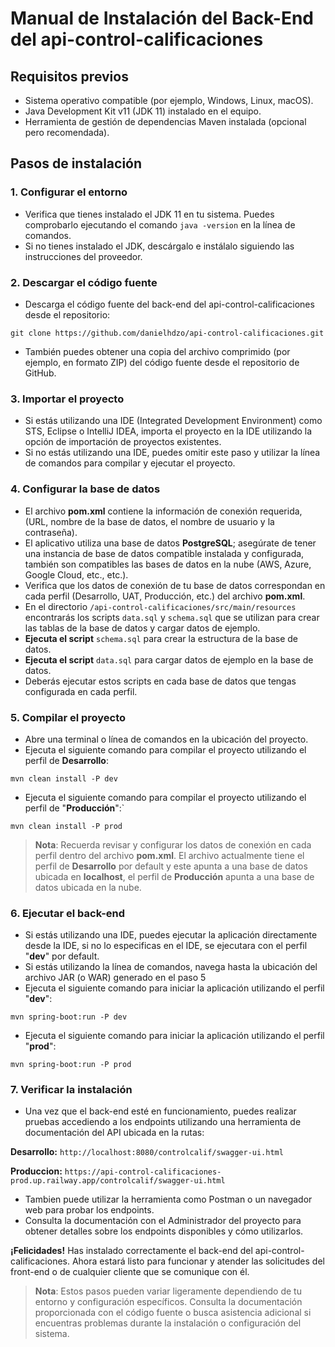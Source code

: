 # Manual de Instalación del Back-End del api-control-calificaciones

## Requisitos previos

- Sistema operativo compatible (por ejemplo, Windows, Linux, macOS).
- Java Development Kit v11 (JDK 11) instalado en el equipo.
- Herramienta de gestión de dependencias Maven instalada (opcional pero recomendada).

## Pasos de instalación

### 1. Configurar el entorno

- Verifica que tienes instalado el JDK 11 en tu sistema. Puedes comprobarlo ejecutando el comando `java -version` en la línea de comandos.
- Si no tienes instalado el JDK, descárgalo e instálalo siguiendo las instrucciones del proveedor.

### 2. Descargar el código fuente

- Descarga el código fuente del back-end del api-control-calificaciones desde el repositorio:

`git clone https://github.com/danielhdzo/api-control-calificaciones.git`

- También puedes obtener una copia del archivo comprimido (por ejemplo, en formato ZIP) del código fuente desde el repositorio de GitHub.

### 3. Importar el proyecto

- Si estás utilizando una IDE (Integrated Development Environment) como STS, Eclipse o IntelliJ IDEA, importa el proyecto en la IDE utilizando la opción de importación de proyectos existentes.
- Si no estás utilizando una IDE, puedes omitir este paso y utilizar la línea de comandos para compilar y ejecutar el proyecto.

### 4. Configurar la base de datos

- El archivo **pom.xml** contiene la información de conexión requerida, (URL, nombre de la base de datos, el nombre de usuario y la contraseña). 
- El aplicativo utiliza una base de datos **PostgreSQL**; asegúrate de tener una instancia de base de datos compatible instalada y configurada, también son compatibles las bases de datos en la nube (AWS, Azure, Google Cloud, etc., etc.).
- Verifica que los datos de conexión de tu base de datos correspondan en cada perfil (Desarrollo, UAT, Producción, etc.) del archivo **pom.xml**.
- En el directorio `/api-control-calificaciones/src/main/resources` encontrarás los scripts `data.sql` y `schema.sql` que se utilizan para crear las tablas de la base de datos y cargar datos de ejemplo. 
- **Ejecuta el script** `schema.sql` para crear la estructura de la base de datos. 
- **Ejecuta el script** `data.sql` para cargar datos de ejemplo en la base de datos.
- Deberás ejecutar estos scripts en cada base de datos que tengas configurada en cada perfil.

### 5. Compilar el proyecto

- Abre una terminal o línea de comandos en la ubicación del proyecto.
- Ejecuta el siguiente comando para compilar el proyecto utilizando el perfil de **Desarrollo**:

`mvn clean install -P dev`

- Ejecuta el siguiente comando para compilar el proyecto utilizando el perfil de "**Producción**":` 

`mvn clean install -P prod`

> **Nota**: Recuerda revisar y configurar los datos de conexión en cada perfil dentro del archivo **pom.xml**. El archivo actualmente tiene el perfil  de **Desarrollo** por default y este apunta a una base de datos ubicada en **localhost**, el perfil de **Producción** apunta a una base de datos ubicada en la nube.

### 6. Ejecutar el back-end

- Si estás utilizando una IDE, puedes ejecutar la aplicación directamente desde la IDE, si no lo especificas en el IDE, se ejecutara con  el perfil "**dev**" por default.
- Si estás utilizando la línea de comandos, navega hasta la ubicación del archivo JAR (o WAR) generado en el paso 5
- Ejecuta el siguiente comando para iniciar la aplicación utilizando el perfil "**dev**":

`mvn spring-boot:run -P dev`

- Ejecuta el siguiente comando para iniciar la aplicación utilizando el perfil "**prod**":

`mvn spring-boot:run -P prod`

### 7. Verificar la instalación

- Una vez que el back-end esté en funcionamiento, puedes realizar pruebas accediendo a los endpoints utilizando una herramienta de documentación del API ubicada en la rutas:

**Desarrollo:**
`http://localhost:8080/controlcalif/swagger-ui.html`

**Produccion:**
`https://api-control-calificaciones-prod.up.railway.app/controlcalif/swagger-ui.html`

- Tambien puede utilizar la herramienta como Postman o un navegador web para probar los endpoints.
- Consulta la documentación con el Administrador del proyecto para obtener detalles sobre los endpoints disponibles y cómo utilizarlos.

**¡Felicidades!** Has instalado correctamente el back-end del api-control-calificaciones. Ahora estará listo para funcionar y atender las solicitudes del front-end o de cualquier cliente que se comunique con él.

> **Nota**: Estos pasos pueden variar ligeramente dependiendo de tu entorno y configuración específicos. Consulta la documentación proporcionada con el código fuente o busca asistencia adicional si encuentras problemas durante la instalación o configuración del sistema.
